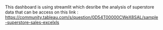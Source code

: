 This dashboard is using streamlit which desribe the analysis of superstore data that can be access on this link :
https://community.tableau.com/s/question/0D54T00000CWeX8SAL/sample-superstore-sales-excelxls
